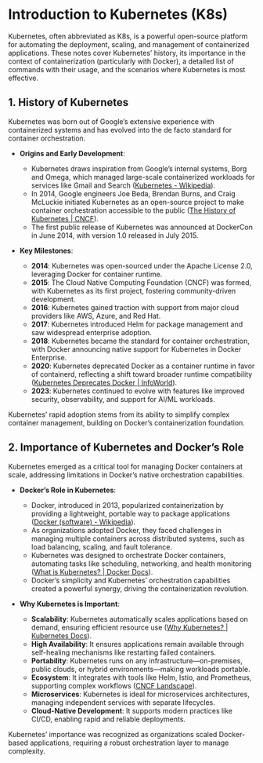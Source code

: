 # Introduction to Kubernetes (K8s)

Kubernetes, often abbreviated as K8s, is a powerful open-source platform for automating the deployment, scaling, and management of containerized applications. These notes cover Kubernetes’ history, its importance in the context of containerization (particularly with Docker), a detailed list of commands with their usage, and the scenarios where Kubernetes is most effective.

## 1. History of Kubernetes

Kubernetes was born out of Google’s extensive experience with containerized systems and has evolved into the de facto standard for container orchestration.

- **Origins and Early Development**:
  - Kubernetes draws inspiration from Google’s internal systems, Borg and Omega, which managed large-scale containerized workloads for services like Gmail and Search ([Kubernetes - Wikipedia](https://en.wikipedia.org/wiki/Kubernetes)).
  - In 2014, Google engineers Joe Beda, Brendan Burns, and Craig McLuckie initiated Kubernetes as an open-source project to make container orchestration accessible to the public ([The History of Kubernetes | CNCF](https://www.cncf.io/blog/2024/06/14/the-history-of-kubernetes/)).
  - The first public release of Kubernetes was announced at DockerCon in June 2014, with version 1.0 released in July 2015.

- **Key Milestones**:
  - **2014**: Kubernetes was open-sourced under the Apache License 2.0, leveraging Docker for container runtime.
  - **2015**: The Cloud Native Computing Foundation (CNCF) was formed, with Kubernetes as its first project, fostering community-driven development.
  - **2016**: Kubernetes gained traction with support from major cloud providers like AWS, Azure, and Red Hat.
  - **2017**: Kubernetes introduced Helm for package management and saw widespread enterprise adoption.
  - **2018**: Kubernetes became the standard for container orchestration, with Docker announcing native support for Kubernetes in Docker Enterprise.
  - **2020**: Kubernetes deprecated Docker as a container runtime in favor of containerd, reflecting a shift toward broader runtime compatibility ([Kubernetes Deprecates Docker | InfoWorld](https://www.infoworld.com/article/3601478/kubernetes-deprecates-docker-what-you-need-to-know.html)).
  - **2023**: Kubernetes continued to evolve with features like improved security, observability, and support for AI/ML workloads.

Kubernetes’ rapid adoption stems from its ability to simplify complex container management, building on Docker’s containerization foundation.

## 2. Importance of Kubernetes and Docker’s Role

Kubernetes emerged as a critical tool for managing Docker containers at scale, addressing limitations in Docker’s native orchestration capabilities.

- **Docker’s Role in Kubernetes**:
  - Docker, introduced in 2013, popularized containerization by providing a lightweight, portable way to package applications ([Docker (software) - Wikipedia](https://en.wikipedia.org/wiki/Docker_%28software%29)).
  - As organizations adopted Docker, they faced challenges in managing multiple containers across distributed systems, such as load balancing, scaling, and fault tolerance.
  - Kubernetes was designed to orchestrate Docker containers, automating tasks like scheduling, networking, and health monitoring ([What is Kubernetes? | Docker Docs](https://docs.docker.com/get-started/kube/overview/)).
  - Docker’s simplicity and Kubernetes’ orchestration capabilities created a powerful synergy, driving the containerization revolution.

- **Why Kubernetes is Important**:
  - **Scalability**: Kubernetes automatically scales applications based on demand, ensuring efficient resource use ([Why Kubernetes? | Kubernetes Docs](https://kubernetes.io/docs/concepts/overview/)).
  - **High Availability**: It ensures applications remain available through self-healing mechanisms like restarting failed containers.
  - **Portability**: Kubernetes runs on any infrastructure—on-premises, public clouds, or hybrid environments—making workloads portable.
  - **Ecosystem**: It integrates with tools like Helm, Istio, and Prometheus, supporting complex workflows ([CNCF Landscape](https://landscape.cncf.io/)).
  - **Microservices**: Kubernetes is ideal for microservices architectures, managing independent services with separate lifecycles.
  - **Cloud-Native Development**: It supports modern practices like CI/CD, enabling rapid and reliable deployments.

Kubernetes’ importance was recognized as organizations scaled Docker-based applications, requiring a robust orchestration layer to manage complexity.